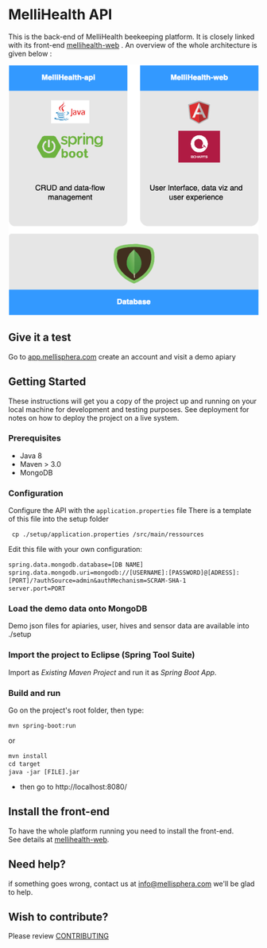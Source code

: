 # MelliHealth API

This is the back-end of MelliHealth beekeeping platform. 
It is closely linked with its front-end [mellihealth-web](https://github.com/mellisphera/mellihealth-web) .
An overview of the whole architecture is given below :

![](img/mellihealth_scheme.png)


## Give it a test
Go to [app.mellisphera.com](https://app.mellisphera.com)
create an account and visit a demo apiary


## Getting Started

These instructions will get you a copy of the project up and running on your local machine for development and testing purposes. See deployment for notes on how to deploy the project on a live system.

### Prerequisites

- Java 8
- Maven > 3.0
- MongoDB


### Configuration
Configure the API with the `application.properties` file 
There is a template of this file into the setup folder
   ```
    cp ./setup/application.properties /src/main/ressources
   ```
Edit this file with your own configuration:
```
spring.data.mongodb.database=[DB NAME]
spring.data.mongodb.uri=mongodb://[USERNAME]:[PASSWORD]@[ADRESS]:[PORT]/?authSource=admin&authMechanism=SCRAM-SHA-1
server.port=PORT
```
### Load the demo data onto MongoDB
Demo json files for apiaries, user, hives and sensor data  are available into ./setup

### Import the project to Eclipse (Spring Tool Suite)
Import as *Existing Maven Project* and run it as *Spring Boot App*.

### Build and run
Go on the project's root folder, then type:

    mvn spring-boot:run

or

    mvn install
    cd target
    java -jar [FILE].jar

- then go to http://localhost:8080/

## Install the front-end
To have the whole platform running you need to install the front-end.\
See details at [mellihealth-web](https://github.com/mellisphera/mellihealth-web).

## Need help?
if something goes wrong, contact us at info@mellisphera.com we'll be glad to help.

## Wish to contribute?
Please review [CONTRIBUTING](https://github.com/mellisphera/mellihealth-web/blob/master/CONTRIBUTING.md) 

